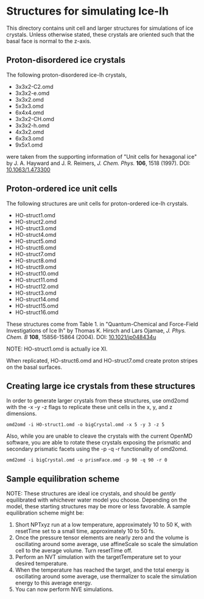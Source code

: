 # Structures for simulating Ice-Ih

This directory contains unit cell and larger structures for
simulations of ice crystals. Unless otherwise stated, these crystals
are oriented such that the basal face is normal to the z-axis.

## Proton-disordered ice crystals

The following proton-disordered ice-Ih crystals,

+ 3x3x2-C2.omd
+ 3x3x2-e.omd
+ 3x3x2.omd
+ 5x3x3.omd
+ 6x4x4.omd
+ 3x3x2-CH.omd
+ 3x3x2-h.omd
+ 4x3x2.omd
+ 6x3x3.omd
+ 9x5x1.omd

were taken from the supporting information of "Unit cells for
hexagonal ice" by J. A. Hayward and J. R. Reimers, *J. Chem. Phys.*
**106**, 1518 (1997).
DOI: [10.1063/1.473300](https://doi.org/10.1063/1.473300)

## Proton-ordered ice unit cells

The following structures are unit cells for proton-ordered ice-Ih
crystals.

+ HO-struct1.omd
+ HO-struct2.omd
+ HO-struct3.omd
+ HO-struct4.omd
+ HO-struct5.omd
+ HO-struct6.omd
+ HO-struct7.omd
+ HO-struct8.omd
+ HO-struct9.omd
+ HO-struct10.omd
+ HO-struct11.omd
+ HO-struct12.omd
+ HO-struct3.omd
+ HO-struct14.omd
+ HO-struct15.omd
+ HO-struct16.omd

These structures come from Table 1. in "Quantum-Chemical and
Force-Field Investigations of Ice Ih" by Thomas K. Hirsch and Lars
Ojamae, *J. Phys. Chem. B* **108**, 15856-15864 (2004).
DOI: [10.1021/jp048434u](https://doi.org/10.1021/jp048434u)

NOTE: HO-struct1.omd	is actually ice XI.

When replicated, HO-struct6.omd and HO-struct7.omd create proton
stripes on the basal surfaces.

## Creating large ice crystals from these structures 

In order to generate larger crystals from these structures, use
omd2omd with the -x -y -z flags to replicate these unit cells in the
x, y, and z dimensions.

```
omd2omd -i HO-struct1.omd -o bigCrystal.omd -x 5 -y 3 -z 5
```

Also, while you are unable to cleave the crystals with the current
OpenMD software, you are able to rotate these crystals exposing the
prismatic and secondary prismatic facets using the -p -q -r
functionality of omd2omd.

```
omd2omd -i bigCrystal.omd -o prismFace.omd -p 90 -q 90 -r 0
```

## Sample equilibration scheme

NOTE: These structures are ideal ice crystals, and should be *gently*
equilibrated with whichever water model you choose. Depending on the
model, these starting structures may be more or less favorable. A
sample equilibration scheme might be:

1. Short NPTxyz run at a low temperature, approximately 10 to 50 K,
   with resetTime set to a small time, approximately 10 to 50 fs.
2. Once the pressure tensor elements are nearly zero and the volume is
   oscillating around some average, use affineScale so scale the
   simulation cell to the average volume. Turn resetTime off.
3. Perform an NVT simulation with the targetTemperature set to your
   desired temperature.
4. When the temperature has reached the target, and the total energy
   is oscillating around some average, use thermalizer to scale the
   simulation energy to this average energy.
5. You can now perform NVE simulations.
